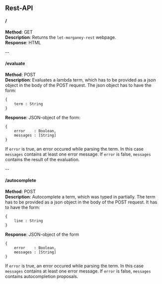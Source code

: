 
## Rest-API


#### /
**Method**: GET  
**Description**: Returns the `let-morganey-rest` webpage.  
**Response**: HTML

--

#### /evaluate
**Method**: POST  
**Description**: Evaluates a lambda term, which has to be provided as a json object in the body of the POST request. The json object has to have the form: 
```
{
    term : String
}
```
**Response**: JSON-object of the form:
```
{ 
    error    : Boolean,
    messages : [String]
}
```
If `error` is true, an error occured while parsing the term. In this case `messages` contains at least one error message. If `error` is false, `messages` contains the result of the evaluation.  

--

#### /autocomplete
**Method**: POST  
**Description**: Autocomplete a term, which was typed in partially. The term has to be provided as a json object in the body of the POST request. It has to have the form:
```
{
    line : String
}
```
**Response**: JSON-object of the form 
```
{ 
    error    : Boolean,
    messages : [String]
}
```
If `error` is true, an error occured while parsing the term. In this case `messages` contains at least one error message. If `error` is false, `messages` contains autocompletion proposals.  

